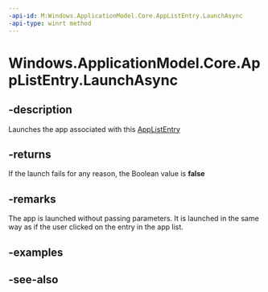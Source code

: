 ```yaml
---
-api-id: M:Windows.ApplicationModel.Core.AppListEntry.LaunchAsync
-api-type: winrt method
---
```


<!-- Method syntax
public Windows.Foundation.IAsyncOperation<bool> LaunchAsync()
-->

# Windows.ApplicationModel.Core.AppListEntry.LaunchAsync

## -description
Launches the app associated with this [AppListEntry](applistentry.md)

## -returns
If the launch fails for any reason, the Boolean value is **false**

## -remarks
The app is launched without passing parameters. It is launched in the same way as if the user clicked on the entry in the app list.

## -examples

## -see-also
